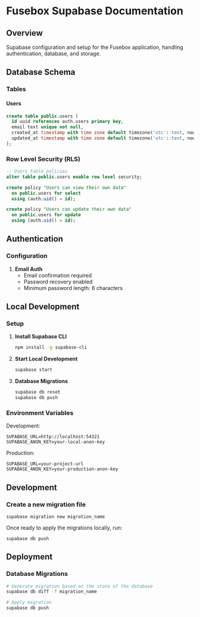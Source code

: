 # Fusebox Supabase Documentation

## Overview

Supabase configuration and setup for the Fusebox application, handling authentication, database, and storage.

## Database Schema

### Tables

#### Users
```sql
create table public.users (
  id uuid references auth.users primary key,
  email text unique not null,
  created_at timestamp with time zone default timezone('utc'::text, now()) not null,
  updated_at timestamp with time zone default timezone('utc'::text, now()) not null
);
```

### Row Level Security (RLS)

```sql
-- Users table policies
alter table public.users enable row level security;

create policy "Users can view their own data"
  on public.users for select
  using (auth.uid() = id);

create policy "Users can update their own data"
  on public.users for update
  using (auth.uid() = id);
```

## Authentication

### Configuration

1. **Email Auth**
   - Email confirmation required
   - Password recovery enabled
   - Minimum password length: 6 characters

## Local Development

### Setup

1. **Install Supabase CLI**
   ```bash
   npm install -g supabase-cli
   ```

2. **Start Local Development**
   ```bash
   supabase start
   ```

3. **Database Migrations**
   ```bash
   supabase db reset
   supabase db push
   ```

### Environment Variables

Development:
```env
SUPABASE_URL=http://localhost:54321
SUPABASE_ANON_KEY=your-local-anon-key
```

Production:
```env
SUPABASE_URL=your-project-url
SUPABASE_ANON_KEY=your-production-anon-key
```

## Development
### Create a new migration file
```
supabase migration new migration_name
```

Once ready to apply the migrations locally, run:
```
supabase db push
```


## Deployment

### Database Migrations

```bash
# Generate migration based on the state of the database
supabase db diff -f migration_name

# Apply migration
supabase db push
```
